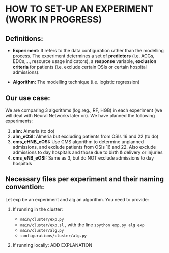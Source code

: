 # HOW TO SET-UP AN EXPERIMENT (WORK IN PROGRESS)

## Definitions:
- **Experiment:** It refers to the data configuration rather than the modelling process. The experiment determines a set of **predictors** (i.e. ACGs, EDCs,..., resource usage indicators), a **response** variable, **exclusion criteria** for patients (i.e. exclude certain OSIs or certain hospital admissions). 

- **Algorithm:** The modelling technique (i.e. logistic regression)

## Our use case:

We are comparing 3 algorithms (log.reg., RF, HGB) in each experiment (we will deal with Neural Networks later on). We have planned the following experiments:

1. **alm:** Almeria (to do)
2. **alm_eOSI:** Almeria but excluding patients from OSIs 16 and 22 (to do)
3. **cms_eHNB_eOSI:** Use CMS algorithm to determine unplanned admissions, and exclude patients from OSIs 16 and 22. Also exclude admissions to day hospitals and those due to birth & delivery or injuries
4. **cms_eNB_eOSI:** Same as 3, but do NOT exclude admissions to day hospitals

## Necessary files per experiment and their naming convention:
Let exp be an experiment and alg an algorithm. You need to provide:

1. If running in the cluster: 
   - `main/cluster/exp.py`
   - `main/cluster/exp.sl` , with the line `spython exp.py alg exp` 
   - `main/cluster/alg.py` 
   - `configurations/cluster/alg.py` 

2. If running locally: ADD EXPLANATION




